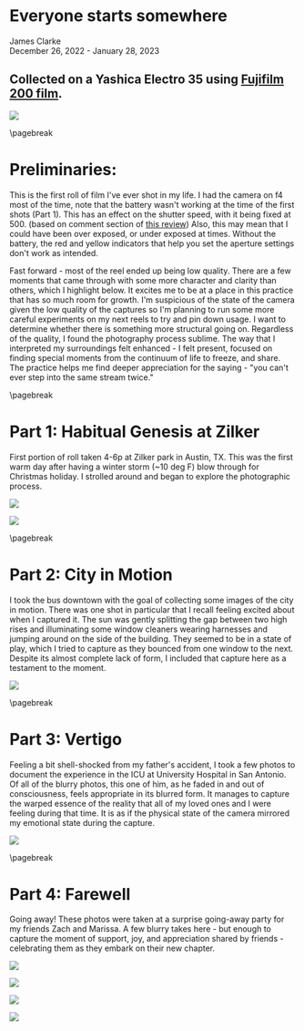 # Everyone starts somewhere

James Clarke  
December 26, 2022 - January 28, 2023  

## Collected on a Yashica Electro 35 using [Fujifilm 200 film](https://www.fujifilm.com/us/en/consumer/film-quicksnap/film/fujifilm-200).
![](./images/IMG_2353.jpg)

\pagebreak

# Preliminaries:
This is the first roll of film I've ever shot in my life. I had the camera on f4 most of the time, note that the battery wasn't working at the time of the first shots (Part 1). This has an effect on the shutter speed, with it being fixed at 500. (based on comment section of [this review](https://www.myfavouritelens.com/yashica-electro-35-gsn-camera-review/)) Also, this may mean that I could have been over exposed, or under exposed at times. Without the battery, the red and yellow indicators that help you set the aperture settings don't work as intended.

Fast forward - most of the reel ended up being low quality. There are a few moments that came through with some more character and clarity than others, which I highlight below. It excites me to be at a place in this practice that has so much room for growth. I'm suspicious of the state of the camera given the low quality of the captures so I'm planning to run some more careful experiments on my next reels to try and pin down usage. I want to determine whether there is something more structural going on. Regardless of the quality, I found the photography process sublime. The way that I interpreted my surroundings felt enhanced - I felt present, focused on finding special moments from the continuum of life to freeze, and share. The practice helps me find deeper appreciation for the saying - "you can't ever step into the same stream twice."

\pagebreak

# Part 1: Habitual Genesis at Zilker
First portion of roll taken 4-6p at Zilker park in Austin, TX. This was the first warm day after having a winter storm (~10 deg F) blow through for Christmas holiday. I strolled around and began to explore the photographic process. 

![](./images/post/part1/compressed/9869029439-R1-024-10A.png)

![](./images/post/part1/compressed/9869029439-R1-026-11A.png)


\pagebreak

# Part 2: City in Motion
I took the bus downtown with the goal of collecting some images of the city in motion. There was one shot in particular that I recall feeling excited about when I captured it. The sun was gently splitting the gap between two high rises and illuminating some window cleaners wearing harnesses and jumping around on the side of the building. They seemed to be in a state of play, which I tried to capture as they bounced from one window to the next. Despite its almost complete lack of form, I included that capture here as a testament to the moment.

![](./images/post/part2/compressed/9869029439-R1-030-13A.png)


\pagebreak

# Part 3: Vertigo
Feeling a bit shell-shocked from my father's accident, I took a few photos to document the experience in the ICU at University Hospital in San Antonio. Of all of the blurry photos, this one of him, as he faded in and out of consciousness, feels appropriate in its blurred form. It manages to capture the warped essence of the reality that all of my loved ones and I were feeling during that time. It is as if the physical state of the camera mirrored my emotional state during the capture.

![](./images/post/part3/compressed/9869029439-R1-034-15A.png)


\pagebreak

# Part 4: Farewell 
Going away! These photos were taken at a surprise going-away party for my friends Zach and Marissa. A few blurry takes here - but enough to capture the moment of support, joy, and appreciation shared by friends - celebrating them as they embark on their new chapter.

![](./images/post/part4/compressed/9869029439-R1-060-28A.png)

![](./images/post/part4/compressed/9869029439-R1-068-32A.png)

![](./images/post/part4/compressed/9869029439-R1-070-33A-1.png)

![](./images/post/part4/compressed/9869029439-R1-072-34A.png)
